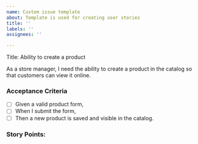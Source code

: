 ```yaml
---
name: Custom issue template
about: Template is used for creating user stories
title: ''
labels: ''
assignees: ''

---
```


Title: Ability to create a product

As a store manager, I need the ability to create a product in the catalog so that customers can view it online.

### Acceptance Criteria
- [ ] Given a valid product form, 
- [ ] When I submit the form, 
- [ ] Then a new product is saved and visible in the catalog.

### Story Points:
